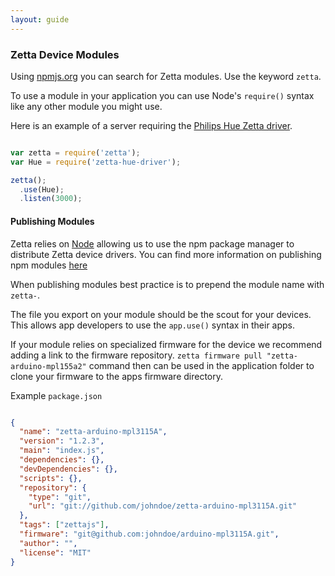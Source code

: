 ```yaml
---
layout: guide
---
```


### Zetta Device Modules

Using [npmjs.org](npmjs.org) you can search for Zetta modules. Use the keyword
`zetta`.

To use a module in your application you can use Node's `require()` syntax like
any other module you might use.

Here is an example of a server requiring the [Philips Hue Zetta driver](https://www.npmjs.org/package/zetta-hue-driver).

```js

var zetta = require('zetta');
var Hue = require('zetta-hue-driver');

zetta();
  .use(Hue);
  .listen(3000);

```

#### Publishing Modules

Zetta relies on [Node](http://nodejs.org) allowing us to use the npm package manager to distribute Zetta
device drivers. You can find more information on publishing npm modules [here](https://www.npmjs.org/doc/misc/npm-developers.html)

When publishing modules best practice is to prepend the module name with `zetta-`.

The file you export on your module should be the scout for your devices. This
allows app developers to use the `app.use()` syntax in their apps.

If your module relies on specialized firmware for the device we recommend adding
a link to the firmware repository. `zetta firmware pull "zetta-arduino-mpl155a2"` command
then can be used in the application folder to clone your firmware to the apps firmware
directory.

Example `package.json`

```json

{
  "name": "zetta-arduino-mpl3115A",
  "version": "1.2.3",
  "main": "index.js",
  "dependencies": {},
  "devDependencies": {},
  "scripts": {},
  "repository": {
    "type": "git",
    "url": "git://github.com/johndoe/zetta-arduino-mpl3115A.git"
  },
  "tags": ["zettajs"],
  "firmware": "git@github.com:johndoe/arduino-mpl3115A.git",
  "author": "",
  "license": "MIT"
}

```
